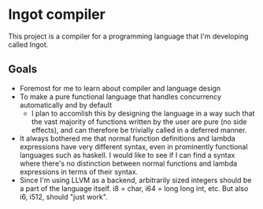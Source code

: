 # Ingot compiler
This project is a compiler for a programming language that I'm developing called Ingot.

## Goals
* Foremost for me to learn about compiler and language design
* To make a pure functional language that handles concurrency automatically and by default
  * I plan to accomlish this by designing the language in a way such that the vast majority of functions written by the user are pure (no side effects), and can therefore be trivially called in a deferred manner.
* It always bothered me that normal function definitions and lambda expressions have very different syntax, even in prominently functional languages such as haskell. I would like to see if I can find a syntax where there's no distinction between normal functions and lambda expressions in terms of their syntax.
* Since I'm using LLVM as a backend, arbitrarily sized integers should be a part of the language itself. i8 = char, i64 = long long int, etc. But also i6, i512, should "just work".
